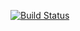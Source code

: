 [![Build Status](https://travis-ci.org/ilya89forrails/flashcards.svg?branch=master)](https://travis-ci.org/ilya89forrails/flashcards)
